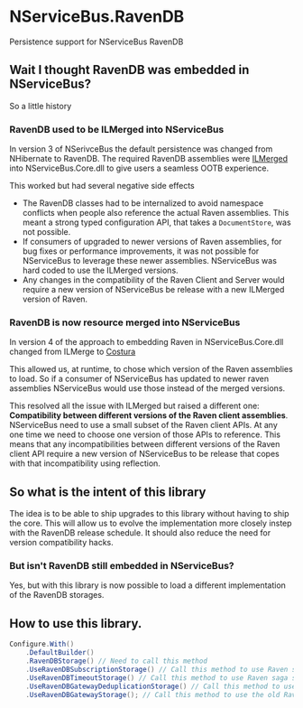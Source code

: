 NServiceBus.RavenDB
======================

Persistence support for NServiceBus RavenDB

## Wait I thought RavenDB was embedded in NServiceBus?

So a little history

### RavenDB used to be ILMerged into NServiceBus

In version 3 of NSerivceBus the default persistence was changed from NHibernate to RavenDB. The required RavenDB assemblies were [ILMerged](http://research.microsoft.com/en-us/people/mbarnett/ilmerge.aspx) into NServiceBus.Core.dll to give users a seamless OOTB experience.

This worked but had several negative side effects

 * The RavenDB classes had to be internalized to avoid namespace conflicts when people also reference the actual Raven assemblies. This meant a strong typed configuration API, that takes a `DocumentStore`, was not possible.
 * If consumers of upgraded to newer versions of Raven assemblies, for bug fixes or performance improvements, it was not possible for NServiceBus to leverage these newer assemblies. NServiceBus was hard coded to use the ILMerged versions.
 * Any changes in the compatibility of the Raven Client and Server would require a new version of NServiceBus be release with a new ILMerged version of Raven.

### RavenDB is now resource merged into NServiceBus

In version 4 of the approach to embedding Raven in NServiceBus.Core.dll changed from ILMerge to [Costura](https://github.com/Fody/Costura) 

This allowed us, at runtime, to chose which version of the Raven assemblies to load. So if a consumer of NServiceBus has updated to newer raven assemblies NServiceBus would use those instead of the merged versions. 

This resolved all the issue with ILMerged but raised a different one:  **Compatibility between different versions of the Raven client assemblies**. NServiceBus need to use a small subset of the Raven client APIs. At any one time we need to choose one version of those APIs to reference. This means that any incompatibilities between different versions of the Raven client API require a new version of NServiceBus to be release that copes with that incompatibility using reflection.  

## So what is the intent of this library

The idea is to be able to ship upgrades to this library without having to ship the core. This will allow us to evolve the implementation more closely instep with the RavenDB release schedule. It should also reduce the need for version compatibility hacks.

### But isn't RavenDB still embedded in NServiceBus?

Yes, but with this library is now possible to load a different implementation of the RavenDB storages.

## How to use this library.

```c#
Configure.With()
    .DefaultBuilder()
    .RavenDBStorage() // Need to call this method
    .UseRavenDBSubscriptionStorage() // Call this method to use Raven subscriptiion storage
    .UseRavenDBTimeoutStorage() // Call this method to use Raven saga storage
    .UseRavenDBGatewayDeduplicationStorage() // Call this method to use Raven dedupplication storage for the Gateway
    .UseRavenDBGatewayStorage(); // Call this method to use the old Raven Gateway storage method

```
